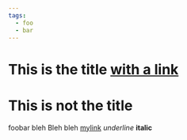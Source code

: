 ```yaml
---
tags:
  - foo
  - bar
---
```


# This is the title [with a link](foogbar)

# This is not the title

foobar
bleh
Bleh bleh [mylink](bleh.md)
_underline_ __italic__
